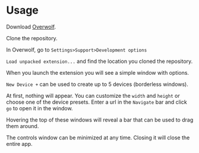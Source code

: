 # Usage #

Download [Overwolf](https://download.overwolf.com/install/Download?Channel=Developers).

Clone the repository.

In Overwolf, go to `Settings>Support>Development options`

`Load unpacked extension...` and find the location you cloned the repository.

When you launch the extension you will see a simple window with options.

`New Device +` can be used to create up to 5 devices (borderless windows).

At first, nothing will appear. You can customize the `width` and `height` or choose one of the device presets. Enter a url in the `Navigate` bar and click `go` to open it in the window.

Hovering the top of these windows will reveal a bar that can be used to drag them around.

The controls window can be minimized at any time. Closing it will close the entire app.


